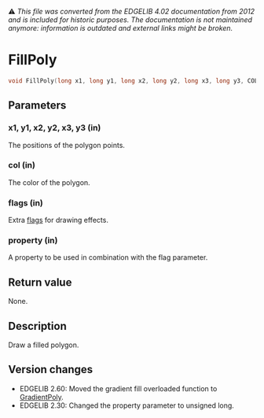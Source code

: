 :warning: _This file was converted from the EDGELIB 4.02 documentation from 2012 and is included for historic purposes. The documentation is not maintained anymore: information is outdated and external links might be broken._

# FillPoly


```c++
void FillPoly(long x1, long y1, long x2, long y2, long x3, long y3, COLORREF col, long flags = 0, unsigned long property = 0)
```

## Parameters
### x1, y1, x2, y2, x3, y3 (in)
The positions of the polygon points.

### col (in)
The color of the polygon.

### flags (in)
Extra [flags](classedisplay_definitions.md) for drawing effects.

### property (in)
A property to be used in combination with the flag parameter.

## Return value
None.

## Description
Draw a filled polygon.

## Version changes
- EDGELIB 2.60: Moved the gradient fill overloaded function to [GradientPoly](e2dsurface_gradientpoly.md). 
- EDGELIB 2.30: Changed the property parameter to unsigned long.


